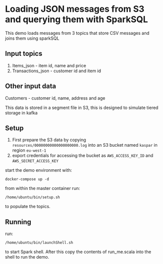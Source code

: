 # Loading JSON messages from S3 and querying them with SparkSQL

This demo loads messages from 3 topics that store CSV messages and joins them using sparkSQL

## Input topics

1. Items_json - item id, name and price
2. Transactions_json - customer id and item id

## Other input data

Customers - customer id, name, address and age

This data is stored in a segment file in S3, this is designed to simulate tiered storage in kafka

## Setup

1. First prepare the S3 data by copying `resources/00000000000000000000.log` into an S3 bucket named `kaspar` in region `eu-west-1`
2. export credentials for accessing the bucket as `AWS_ACCESS_KEY_ID` and `AWS_SECRET_ACCESS_KEY`

start the demo environment with:

```
docker-compose up -d
```

from within the master container run:
 
 ```
/home/ubuntu/bin/setup.sh
```

to populate the topics.

## Running

run:

```
/home/ubuntu/bin/launchShell.sh
```

to start Spark shell. After this copy the contents of run_me.scala into the shell to run the demo.
